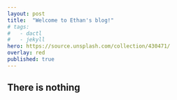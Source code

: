 ```yaml
---
layout: post
title:  "Welcome to Ethan's blog!"
# tags:
#   - dactl
#   - jekyll
hero: https://source.unsplash.com/collection/430471/
overlay: red
published: true
---
```


## There is nothing
